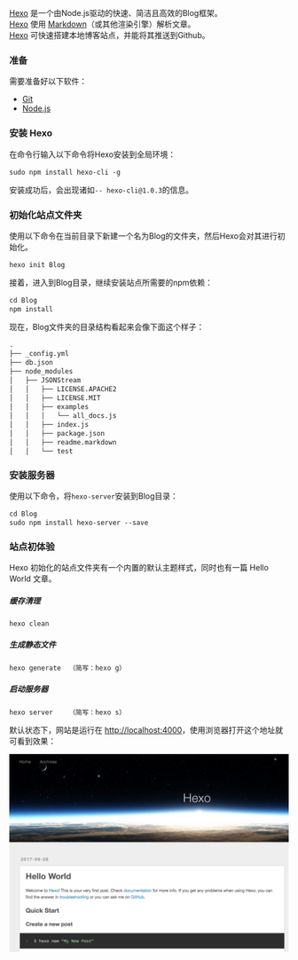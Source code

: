 [Hexo](https://hexo.io/zh-cn/docs/index.html) 是一个由Node.js驱动的快速、简洁且高效的Blog框架。<br/>
[Hexo](https://hexo.io/zh-cn/docs/index.html) 使用 [Markdown](https://daringfireball.net/projects/markdown/)（或其他渲染引擎）解析文章。<br/>
[Hexo](https://hexo.io/zh-cn/docs/index.html) 可快速搭建本地博客站点，并能将其推送到Github。

### 准备
需要准备好以下软件：

* [Git](https://git-scm.com/)
* [Node.js](https://nodejs.org/en/)

### 安装 Hexo
在命令行输入以下命令将Hexo安装到全局环境：

```
sudo npm install hexo-cli -g
```
安装成功后，会出现诸如`-- hexo-cli@1.0.3`的信息。

### 初始化站点文件夹
使用以下命令在当前目录下新建一个名为Blog的文件夹，然后Hexo会对其进行初始化。

```
hexo init Blog
```

接着，进入到Blog目录，继续安装站点所需要的npm依赖：

```
cd Blog
npm install
```

现在，Blog文件夹的目录结构看起来会像下面这个样子：

```
.
├── _config.yml
├── db.json
├── node_modules
│   ├── JSONStream
│   │   ├── LICENSE.APACHE2
│   │   ├── LICENSE.MIT
│   │   ├── examples
│   │   │   └── all_docs.js
│   │   ├── index.js
│   │   ├── package.json
│   │   ├── readme.markdown
│   │   └── test
```

### 安装服务器
使用以下命令，将`hexo-server`安装到Blog目录：

```
cd Blog
sudo npm install hexo-server --save
```

### 站点初体验
Hexo 初始化的站点文件夹有一个内置的默认主题样式，同时也有一篇 Hello World 文章。

##### 缓存清理
```
hexo clean
```

##### 生成静态文件
```
hexo generate  （简写：hexo g）
```

##### 启动服务器
```
hexo server    （简写：hexo s）
```

默认状态下，网站是运行在 [http://localhost:4000](http://localhost:4000)，使用浏览器打开这个地址就可看到效果：

![](/assets/hexo-hello-world.png)

